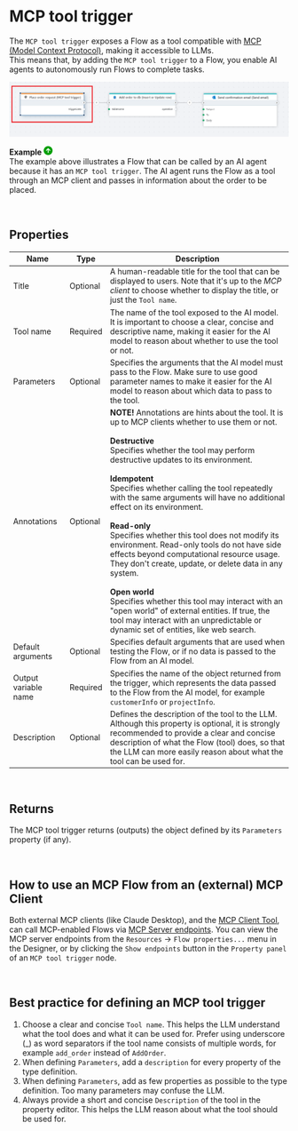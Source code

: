 # MCP tool trigger

The `MCP tool trigger` exposes a Flow as a tool compatible with [MCP (Model Context Protocol)](https://modelcontextprotocol.io), making it accessible to LLMs.  
This means that, by adding the `MCP tool trigger` to a Flow, you enable AI agents to autonomously run Flows to complete tasks. 

![img](/images/flow/mcp-tool-trigger.png)  

**Example** ![img](../../../../images/strz.jpg)  
The example above illustrates a Flow that can be called by an AI agent because it has an `MCP tool trigger`. The AI agent runs the Flow as a tool through an MCP client and passes in information about the order to be placed.

<br/>

## Properties

| Name        | Type             | Description                               |
|-------------|------------------|-------------------------------------------|
| Title       | Optional         | A human-readable title for the tool that can be displayed to users. Note that it's up to the _MCP client_ to choose whether to display the title, or just the `Tool name`.    |
| Tool name   | Required         | The name of the tool exposed to the AI model. It is important to choose a clear, concise and descriptive name, making it easier for the AI model to reason about whether to use the tool or not. |
| Parameters  | Optional         | Specifies the arguments that the AI model must pass to the Flow. Make sure to use good parameter names to make it easier for the AI model to reason about which data to pass to the tool.  |
| Annotations | Optional         | **NOTE!** Annotations are hints about the tool. It is up to MCP clients whether to use them or not.<br/><br/>**Destructive**<br/>Specifies whether the tool may perform destructive updates to its environment. <br/><br/> **Idempotent**<br/>Specifies whether calling the tool repeatedly with the same arguments will have no additional effect on its environment.<br/><br/> **Read-only**<br/>Specifies whether this tool does not modify its environment. Read-only tools do not have side effects beyond computational resource usage. They don't create, update, or delete data in any system.<br/><br/> **Open world**<br/>Specifies whether this tool may interact with an "open world" of external entities. If true, the tool may interact with an unpredictable or dynamic set of entities, like web search.|
| Default arguments | Optional        | Specifies default arguments that are used when testing the Flow, or if no data is passed to the Flow from an AI model.  |
| Output variable name | Required     | Specifies the name of the object returned from the trigger, which represents the data passed to the Flow from the AI model, for example `customerInfo` or `projectInfo`. |
| Description | Optional | Defines the description of the tool to the LLM. Although this property is optional, it is strongly recommended to provide a clear and concise description of what the Flow (tool) does, so that the LLM can more easily reason about what the tool can be used for.  |

<br/>

## Returns
The MCP tool trigger returns (outputs) the object defined by its `Parameters` property (if any).

<br/>

## How to use an MCP Flow from an (external) MCP Client
Both external MCP clients (like Claude Desktop), and the [MCP Client Tool](../../actions/mcp/mcp-client-tool.md), can call MCP-enabled Flows via [MCP Server endpoints](../../flows/mcp-server-endpoints.md). You can view the MCP server endpoints from the `Resources` -> `Flow properties...` menu in the Designer, or by clicking the `Show endpoints` button in the `Property panel` of an `MCP tool trigger` node.  

<br/>

## Best practice for defining an MCP tool trigger 
1) Choose a clear and concise `Tool name`. This helps the LLM understand what the tool does and what it can be used for. Prefer using underscore (_) as word separators if the tool name consists of multiple words, for example `add_order` instead of `AddOrder`.
2) When defining `Parameters`, add a `description` for every property of the type definition.
3) When defining `Parameters`, add as few properties as possible to the type definition. Too many parameters may confuse the LLM.
4) Always provide a short and concise `Description` of the tool in the property editor. This helps the LLM reason about what the tool should be used for.  
